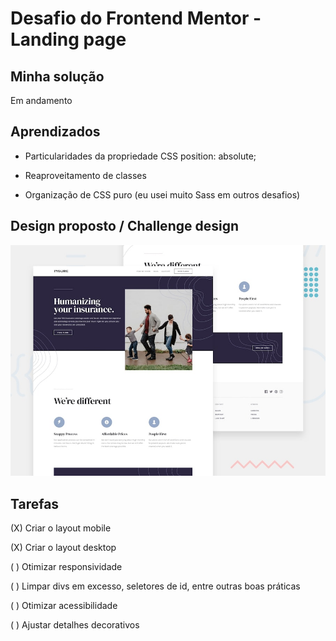 # Desafio do Frontend Mentor - Landing page

## Minha solução

Em andamento

## Aprendizados

* Particularidades da propriedade CSS position: absolute;

* Reaproveitamento de classes

* Organização de CSS puro (eu usei muito Sass em outros desafios)

## Design proposto / Challenge design
![Design preview for the Insure landing page coding challenge](./design/desktop-preview.jpg)

## Tarefas

(X) Criar o layout mobile

(X) Criar o layout desktop

( ) Otimizar responsividade

( ) Limpar divs em excesso, seletores de id, entre outras boas práticas

( ) Otimizar acessibilidade

( ) Ajustar detalhes decorativos

